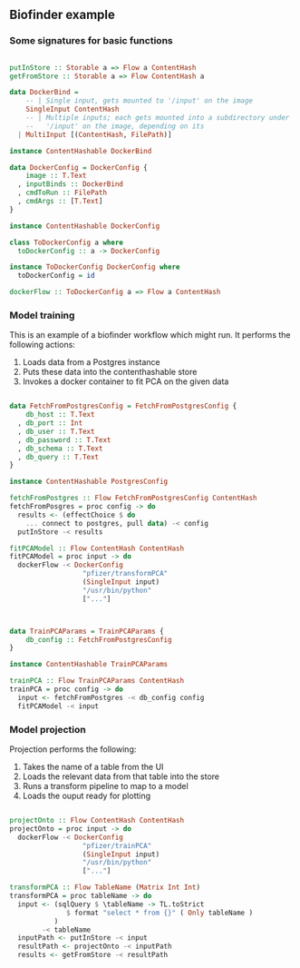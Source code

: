 ## Biofinder example

### Some signatures for basic functions

```haskell

putInStore :: Storable a => Flow a ContentHash
getFromStore :: Storable a => Flow ContentHash a

data DockerBind =
    -- | Single input, gets mounted to '/input' on the image
    SingleInput ContentHash
    -- | Multiple inputs; each gets mounted into a subdirectory under
    --   '/input' on the image, depending on its
  | MultiInput [(ContentHash, FilePath)]

instance ContentHashable DockerBind

data DockerConfig = DockerConfig {
    image :: T.Text
  , inputBinds :: DockerBind
  , cmdToRun :: FilePath
  , cmdArgs :: [T.Text]
}

instance ContentHashable DockerConfig

class ToDockerConfig a where
  toDockerConfig :: a -> DockerConfig

instance ToDockerConfig DockerConfig where
  toDockerConfig = id

dockerFlow :: ToDockerConfig a => Flow a ContentHash
```

### Model training

This is an example of a biofinder workflow which might run. It performs the
following actions:

1. Loads data from a Postgres instance
2. Puts these data into the contenthashable store
3. Invokes a docker container to fit PCA on the given data


```haskell

data FetchFromPostgresConfig = FetchFromPostgresConfig {
    db_host :: T.Text
  , db_port :: Int
  , db_user :: T.Text
  , db_password :: T.Text
  , db_schema :: T.Text
  , db_query :: T.Text
}

instance ContentHashable PostgresConfig

fetchFromPostgres :: Flow FetchFromPostgresConfig ContentHash
fetchFromPosgres = proc config -> do
  results <- (effectChoice $ do
    ... connect to postgres, pull data) -< config
  putInStore -< results

fitPCAModel :: Flow ContentHash ContentHash
fitPCAModel = proc input -> do
  dockerFlow -< DockerConfig
                  "pfizer/transformPCA"
                  (SingleInput input)
                  "/usr/bin/python"
                  ["..."]



data TrainPCAParams = TrainPCAParams {
    db_config :: FetchFromPostgresConfig
}

instance ContentHashable TrainPCAParams

trainPCA :: Flow TrainPCAParams ContentHash
trainPCA = proc config -> do
  input <- fetchFromPostgres -< db_config config
  fitPCAModel -< input

```
### Model projection

Projection performs the following:

1. Takes the name of a table from the UI
2. Loads the relevant data from that table into the store
3. Runs a transform pipeline to map to a model
4. Loads the ouput ready for plotting

```haskell

projectOnto :: Flow ContentHash ContentHash
projectOnto = proc input -> do
  dockerFlow -< DockerConfig
                  "pfizer/trainPCA"
                  (SingleInput input)
                  "/usr/bin/python"
                  ["..."]

transformPCA :: Flow TableName (Matrix Int Int)
transformPCA = proc tableName -> do
  input <- (sqlQuery $ \tableName -> TL.toStrict
              $ format "select * from {}" ( Only tableName )
           )
        -< tableName
  inputPath <- putInStore -< input
  resultPath <- projectOnto -< inputPath
  results <- getFromStore -< resultPath

```
